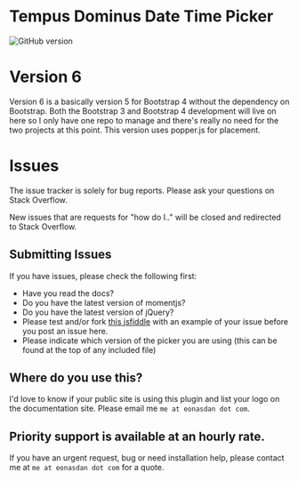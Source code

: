 # Tempus Dominus Date Time Picker
![GitHub version](https://badge.fury.io/gh/tempusdominus%2Fdatetimepicker.png)

# Version 6
Version 6 is a basically version 5 for Bootstrap 4 without the dependency on Bootstrap. Both the Bootstrap 3 and Bootstrap 4 development will live on here so I only have one repo to manage and there's really no need for the two projects at this point. This version uses popper.js for placement.

# Issues
The issue tracker is solely for bug reports. Please ask your questions on Stack Overflow.

New issues that are requests for "how do I.." will be closed and redirected to Stack Overflow.


## Submitting Issues
If you have issues, please check the following first:
* Have you read the docs? 
* Do you have the latest version of momentjs?
* Do you have the latest version of jQuery?
* Please test and/or fork [this jsfiddle](https://jsfiddle.net/Eonasdan/bdxss6m8/) with an example of your issue before you post an issue here.
* Please indicate which version of the picker you are using (this can be found at the top of any included file)

## Where do you use this?
I'd love to know if your public site is using this plugin and list your logo on the documentation site. Please email me `me at eonasdan dot com`.

## Priority support is available at an hourly rate. 

If you have an urgent request, bug or need installation help, please contact me at `me at eonasdan dot com` for a quote.
